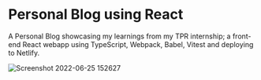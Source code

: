 # Personal Blog using React
A Personal Blog showcasing my learnings from my TPR internship; a front-end React webapp using TypeScript, Webpack, Babel, Vitest and deploying to Netlify.


![Screenshot 2022-06-25 152627](https://user-images.githubusercontent.com/90189167/175777905-e70e63ec-dbfc-42ab-b74e-2e99a8dcb65f.png)
